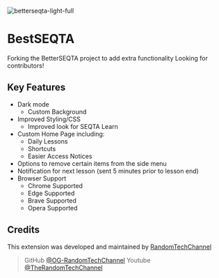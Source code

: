 ![betterseqta-light-full](https://github.com/OG-RandomTechChannel/BestSEQTA/assets/140035326/9c420c9b-aead-455b-8994-b2ab84fe9e75)
# BestSEQTA
Forking the BetterSEQTA project to add extra functionality
Looking for contributors!

## Key Features

* Dark mode
  - Custom Background
* Improved Styling/CSS
  - Improved look for SEQTA Learn
* Custom Home Page including:
  - Daily Lessons
  - Shortcuts
  - Easier Access Notices
* Options to remove certain items from the side menu
* Notification for next lesson (sent 5 minutes prior to lesson end)
* Browser Support
  - Chrome Supported
  - Edge Supported
  - Brave Supported
  - Opera Supported
 

## Credits

This extension was developed and maintained by [RandomTechChannel](https://github.com/OG-RandomTechChannel)

> GitHub [@OG-RandomTechChannel](https://github.com/OG-RandomTechChannel)
> Youtube [@TheRandomTechChannel](https://www.youtube.com/@TheRandomTechChannel)
